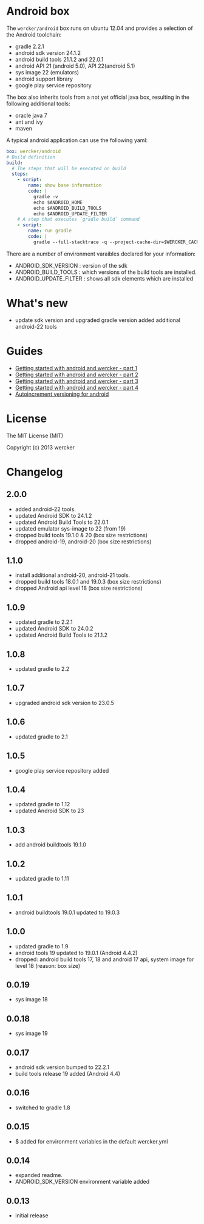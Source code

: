 # Android box

The `wercker/android` box runs on ubuntu 12.04 and provides a selection of the Android toolchain:

* gradle 2.2.1
* android sdk version 24.1.2
* android build tools 21.1.2 and 22.0.1
* android API 21 (android 5.0), API 22(android 5.1)
* sys image 22 (emulators)
* android support library
* google play service repository

The box also inherits tools from a not yet official java box, resulting in the following additional tools:

* oracle java 7
* ant and ivy
* maven

A typical android application can use the following yaml:

``` yaml
box: wercker/android
# Build definition
build:
  # The steps that will be executed on build
  steps:
    - script:
        name: show base information
        code: |
          gradle -v
          echo $ANDROID_HOME
          echo $ANDROID_BUILD_TOOLS
          echo $ANDROID_UPDATE_FILTER
    # A step that executes `gradle build` command
    - script:
        name: run gradle
        code: |
          gradle --full-stacktrace -q --project-cache-dir=$WERCKER_CACHE_DIR build
```

There are a number of environment varaibles declared for your information:

* ANDROID\_SDK\_VERSION : version of the sdk
* ANDROID\_BUILD\_TOOLS : which versions of the build tools are installed.
* ANDROID\_UPDATE\_FILTER : shows all sdk elements which are installed

# What's new

* update sdk version and upgraded gradle version added additional android-22 tools

# Guides

* [Getting started with android and wercker - part 1](http://blog.wercker.com/2013/09/19/Gettingstarted-with-android-part-1.html)
* [Getting started with android and wercker - part 2](http://blog.wercker.com/2013/09/24/Gettingstarted-with-android-part-2.html)
* [Getting started with android and wercker - part 3](http://blog.wercker.com/2013/09/27/Gettingstarted-with-android-part-3.html)
* [Getting started with android and wercker - part 4](http://blog.wercker.com/2013/10/04/Getting-started-with-android-part-4.html)
* [Autoincrement versioning for android](http://blog.wercker.com/2013/10/11/auto-increment-versioning-for-android.html)

# License

The MIT License (MIT)

Copyright (c) 2013 wercker

# Changelog

## 2.0.0
* added android-22 tools.
* updated Android SDK to 24.1.2
* updated Android Build Tools to 22.0.1
* updated emulator sys-image to 22 (from 19)
* dropped build tools 19.1.0 & 20 (box size restrictions)
* dropped android-19, android-20 (box size restrictions)

## 1.1.0
* install additional android-20, android-21 tools.
* dropped build tools 18.0.1 and 19.0.3 (box size restrictions)
* dropped Android api level 18 (box size restrictions)

## 1.0.9

* updated gradle to 2.2.1
* updated Android SDK to 24.0.2
* updated Android Build Tools to 21.1.2


## 1.0.8

* updated gradle to 2.2

## 1.0.7

* upgraded android sdk version to 23.0.5

## 1.0.6

* updated gradle to 2.1

## 1.0.5

* google play service repository added

## 1.0.4

* updated gradle to 1.12
* updated Android SDK to 23

## 1.0.3

* add android buildtools 19.1.0

## 1.0.2

* updated gradle to 1.11

## 1.0.1

* android buildtools 19.0.1 updated to 19.0.3

## 1.0.0

* updated gradle to 1.9
* android tools 19 updated to 19.0.1 (Android 4.4.2)
* dropped: android build tools 17, 18 and android 17 api, system image for
level 18 (reason: box size)

## 0.0.19

* sys image 18

## 0.0.18

* sys image 19

## 0.0.17

* android sdk version bumped to 22.2.1
* build tools release 19 added (Android 4.4)

## 0.0.16

* switched to gradle 1.8

## 0.0.15

* $ added for environment variables in the default wercker.yml

## 0.0.14

* expanded readme.
* ANDROID\_SDK\_VERSION environment variable added

## 0.0.13

* initial release
